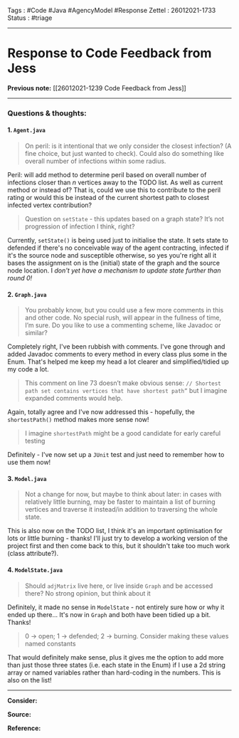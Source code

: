 Tags :   #Code #Java #AgencyModel #Response
Zettel :  26012021-1733
Status : #triage 

-----

# Response to Code Feedback from Jess

**Previous note:** [[26012021-1239 Code Feedback from Jess]]

-----

### Questions & thoughts:

#### 1. `Agent.java`

>On peril: is it intentional that we only consider the closest infection? (A fine choice, but just wanted to check). Could also do something like overall number of infections within some radius.

Peril: will add method to determine peril based on overall number of infections closer than $n$ vertices away to the TODO list. As well as current method or instead of? That is, could we use this to contribute to the peril rating or would this be instead of the current shortest path to closest infected vertex contribution?

> Question on `setState` - this updates based on a graph state? It’s not progression of infection I think, right?

Currently, `setState()` is being used just to initialise the state. It sets state to defended if there's no conceivable way of the agent contracting, infected if it's the source node and susceptible otherwise, so yes you're right all it bases the assignment on is the (initial) state of the graph and the source node location. I *don't yet have a mechanism to update state further than round 0!*


#### 2. `Graph.java`

> You probably know, but you could use a few more comments in this and other code. No special rush, will appear in the fullness of time, I’m sure. Do you like to use a commenting scheme, like Javadoc or similar?

Completely right, I've been rubbish with comments. I've gone through and added Javadoc comments to every method in every class plus some in  the Enum. That's helped me keep my head a lot clearer and simplified/tidied up my code a lot.

> This comment on line 73 doesn’t make obvious sense:
> `// Shortest path set contains vertices that have shortest path”`
> but I imagine expanded comments would help.

Again, totally agree and I've now addressed this - hopefully, the `shortestPath()` method makes more sense now! 

>  I imagine `shortestPath` might be a good candidate for early careful testing

Definitely - I've now set up a `JUnit` test and just need to remember how to use them now!


#### 3. `Model.java`

> Not a change for now, but maybe to think about later: in cases with relatively little burning, may be faster to maintain a list of burning vertices and traverse it instead/in addition to traversing the whole state.

This is also now on the TODO list, I think it's an important optimisation for lots or little burning - thanks! I'll just try to develop a working version of the project first and then come back to this, but it shouldn't take too much work (class attribute?).


#### 4. `ModelState.java`

> Should `adjMatrix` live here, or live inside `Graph` and be accessed there? No strong opinion, but think about it

Definitely, it made no sense in `ModelState` - not entirely sure how or why it ended up there... It's now in `Graph` and both have been tidied up a bit. Thanks!

> 0 -> open; 1 -> defended; 2 -> burning. Consider making these values named constants

That would definitely make sense, plus it gives me the option to add more than just those three states (i.e. each state in the Enum) if I use a 2d string array or named variables rather than hard-coding in the numbers. This is also on the list!

-----
 
**Consider:**


**Source:** 


**Reference:** 
